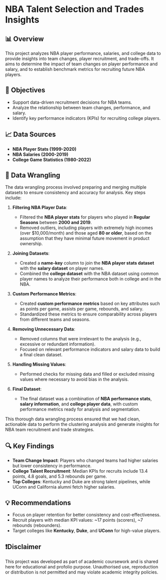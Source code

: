 # NBA Talent Selection and Trades Insights

## 📊 Overview
This project analyzes NBA player performance, salaries, and college data to provide insights into team changes, player recruitment, and trade-offs. It aims to determine the impact of team changes on player performance and salary, and to establish benchmark metrics for recruiting future NBA players.

## 🎯 Objectives
- Support data-driven recruitment decisions for NBA teams.
- Analyze the relationship between team changes, performance, and salary.
- Identify key performance indicators (KPIs) for recruiting college players.

## 📈 Data Sources
- **NBA Player Stats (1999-2020)**
- **NBA Salaries (2000-2019)**
- **College Game Statistics (1980-2022)**

## 🧹 Data Wrangling

The data wrangling process involved preparing and merging multiple datasets to ensure consistency and accuracy for analysis. Key steps include:

1. **Filtering NBA Player Data**:
   - Filtered the **NBA player stats** for players who played in **Regular Seasons** between **2000 and 2019**.
   - Removed outliers, including players with extremely high incomes (over $10,000/month) and those aged **80 or older**, based on the assumption that they have minimal future movement in product ownership.

2. **Joining Datasets**:
   - Created a **name-key** column to join the **NBA player stats dataset** with the **salary dataset** on player names.
   - Combined the **college dataset** with the NBA dataset using common player names to analyze their performance both in college and in the NBA.

3. **Custom Performance Metrics**:
   - Created **custom performance metrics** based on key attributes such as points per game, assists per game, rebounds, and salary.
   - Standardized these metrics to ensure comparability across players from different teams and seasons.

4. **Removing Unnecessary Data**:
   - Removed columns that were irrelevant to the analysis (e.g., excessive or redundant information).
   - Focused on relevant performance indicators and salary data to build a final clean dataset.

5. **Handling Missing Values**:
   - Performed checks for missing data and filled or excluded missing values where necessary to avoid bias in the analysis.

6. **Final Dataset**:
   - The final dataset was a combination of **NBA performance stats**, **salary information**, and **college player data**, with custom performance metrics ready for analysis and segmentation.

This thorough data wrangling process ensured that we had clean, actionable data to perform the clustering analysis and generate insights for NBA team recruitment and trade strategies.


## 🔍 Key Findings
- **Team Change Impact**: Players who changed teams had higher salaries but lower consistency in performance.
- **College Talent Recruitment**: Median KPIs for recruits include 13.4 points, 4.8 goals, and 5.3 rebounds per game.
- **Top Colleges**: Kentucky and Duke are strong talent pipelines, while UConn and California alumni fetch higher salaries.

## 💡 Recommendations
- Focus on player retention for better consistency and cost-effectiveness.
- Recruit players with median KPI values: ~17 points (scorers), ~7 rebounds (rebounders).
- Target colleges like **Kentucky**, **Duke**, and **UConn** for high-value players.

## ❗️Disclaimer
This project was developed as part of academic coursework and is shared here for educational and profolio purpose. Unauthorised use, reproduction or distribution is not permitted and may violate academic integrity policies.
